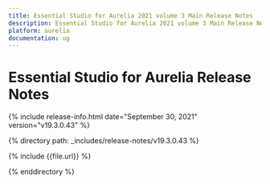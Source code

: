 ```yaml
---
title: Essential Studio for Aurelia 2021 volume 3 Main Release Notes  
description: Essential Studio for Aurelia 2021 volume 3 Main Release Notes  
platform: aurelia
documentation: ug
---
```


# Essential Studio for Aurelia  Release Notes  

{% include release-info.html date="September 30, 2021"  version="v19.3.0.43" %} 


{% directory path: _includes/release-notes/v19.3.0.43 %}

{% include {{file.url}} %}

{% enddirectory %}